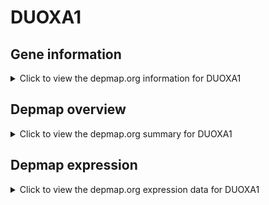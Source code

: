 <h1>DUOXA1</h1>

<h2>Gene information</h2>
<details>
  <summary>Click to view the depmap.org information for DUOXA1</summary>
  <iframe src="https://depmap.org/portal/gene/DUOXA1?tab=about" style="border:none;width:100%;height:800px"></iframe>
</details>

<h2>Depmap overview</h2>
<details>
  <summary>Click to view the depmap.org summary for DUOXA1</summary>
  <iframe src="https://depmap.org/portal/gene/DUOXA1?tab=overview" style="border:none;width:100%;height:800px"></iframe>
</details>

<h2>Depmap expression</h2>
<details>
  <summary>Click to view the depmap.org expression data for DUOXA1</summary>
  <iframe src="https://depmap.org/portal/gene/DUOXA1?tab=characterization" style="border:none;width:100%;height:800px"></iframe>
</details>


<!--
<h2>Reactome Pathway diagram</h2>
PNAME
-->


